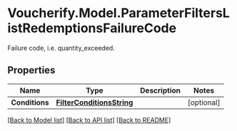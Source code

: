 # Voucherify.Model.ParameterFiltersListRedemptionsFailureCode
Failure code, i.e. quantity_exceeded.

## Properties

Name | Type | Description | Notes
------------ | ------------- | ------------- | -------------
**Conditions** | [**FilterConditionsString**](FilterConditionsString.md) |  | [optional] 

[[Back to Model list]](../README.md#documentation-for-models) [[Back to API list]](../README.md#documentation-for-api-endpoints) [[Back to README]](../README.md)

